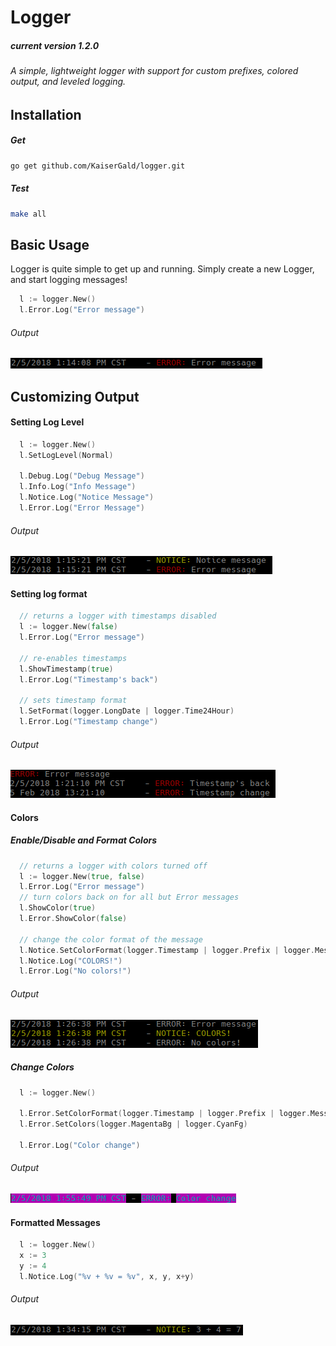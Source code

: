 
# Logger
##### current version 1.2.0
###### A simple, lightweight logger with support for custom prefixes, colored output, and leveled logging.

Installation
------

##### Get

```bash
go get github.com/KaiserGald/logger.git
```

##### Test

```bash
make all
```


Basic Usage
--------------

Logger is quite simple to get up and running. Simply create a new Logger, and start logging messages!

```go
  l := logger.New()
  l.Error.Log("Error message")
```

###### Output
![output](pics/basic.png)


Customizing Output
---

#### Setting Log Level

```go
  l := logger.New()
  l.SetLogLevel(Normal)

  l.Debug.Log("Debug Message")
  l.Info.Log("Info Message")
  l.Notice.Log("Notice Message")
  l.Error.Log("Error Message")  
```

###### Output
![output](pics/loglevel.png)

#### Setting log format

```go
  // returns a logger with timestamps disabled
  l := logger.New(false)    
  l.Error.Log("Error message")

  // re-enables timestamps
  l.ShowTimestamp(true)
  l.Error.Log("Timestamp's back")

  // sets timestamp format
  l.SetFormat(logger.LongDate | logger.Time24Hour)
  l.Error.Log("Timestamp change")
```

###### Output
![output](pics/timeformat.png)

#### Colors

##### Enable/Disable and Format Colors
```go
  // returns a logger with colors turned off
  l := logger.New(true, false)
  l.Error.Log("Error message")
  // turn colors back on for all but Error messages
  l.ShowColor(true)
  l.Error.ShowColor(false)

  // change the color format of the message
  l.Notice.SetColorFormat(logger.Timestamp | logger.Prefix | logger.Message)
  l.Notice.Log("COLORS!")
  l.Error.Log("No colors!")
```
###### Output
![output](pics/colorformat.png)

##### Change Colors
```go
  l := logger.New()

  l.Error.SetColorFormat(logger.Timestamp | logger.Prefix | logger.Message)
  l.Error.SetColors(logger.MagentaBg | logger.CyanFg)

  l.Error.Log("Color change")
```

###### Output
![output](pics/colorchange.png)

#### Formatted Messages
```go
  l := logger.New()
  x := 3
  y := 4
  l.Notice.Log("%v + %v = %v", x, y, x+y)
```
###### Output
![output](pics/printf.png)
